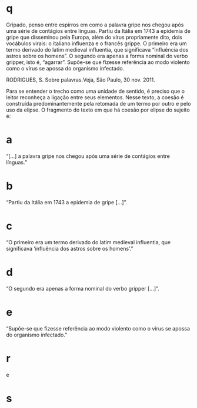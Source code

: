 # q
Gripado, penso entre espirros em como a palavra gripe nos chegou após uma série de contágios entre línguas. Partiu da Itália em 1743 a epidemia de gripe que disseminou pela Europa, além do vírus propriamente dito, dois vocábulos virais: o italiano influenza e o francês grippe. O primeiro era um termo derivado do latim medieval influentia, que significava “influência dos astros sobre os homens”. O segundo era apenas a forma nominal do verbo gripper, isto é, “agarrar”. Supõe-se que fizesse referência ao modo violento como o vírus se apossa do organismo infectado.

RODRIGUES, S. Sobre palavras.Veja, São Paulo, 30 nov. 2011.

Para se entender o trecho como uma unidade de sentido, é preciso que o leitor reconheça a ligação entre seus elementos. Nesse texto, a coesão é construída predominantemente pela retomada de um termo por outro e pelo uso da elipse. O fragmento do texto em que há coesão por elipse do sujeito é:

# a
“\[...] a palavra gripe nos chegou após uma série de contágios entre línguas.”

# b
“Partiu da Itália em 1743 a epidemia de gripe \[...]”.

# c
“O primeiro era um termo derivado do latim medieval influentia, que significava ‘influência dos astros sobre os homens’.”

# d
“O segundo era apenas a forma nominal do verbo gripper \[...]”.

# e
“Supõe-se que fizesse referência ao modo violento como o vírus se apossa do organismo infectado.”

# r
e

# s
